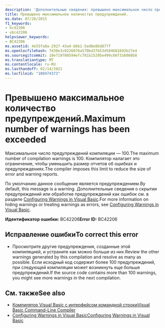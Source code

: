 ```yaml
---
description: 'Дополнительные сведения: превышено максимальное число предупреждений'
title: Превышено максимальное количество предупреждений.
ms.date: 07/20/2015
f1_keywords:
- bc42206
- vbc42206
helpviewer_keywords:
- BC42206
ms.assetid: 4e55fa8a-2927-43a4-b6b1-5ed8e8bd877f
ms.openlocfilehash: 7d30e3c0226076a570bd37b53d584681692b27e4
ms.sourcegitcommit: 10e719780594efc781b15295e499c66f316068b8
ms.translationtype: MT
ms.contentlocale: ru-RU
ms.lasthandoff: 02/14/2021
ms.locfileid: "100474373"
---
```

# <a name="maximum-number-of-warnings-has-been-exceeded"></a><span data-ttu-id="dbe75-103">Превышено максимальное количество предупреждений.</span><span class="sxs-lookup"><span data-stu-id="dbe75-103">Maximum number of warnings has been exceeded</span></span>

<span data-ttu-id="dbe75-104">Максимальное число предупреждений компиляции — 100.</span><span class="sxs-lookup"><span data-stu-id="dbe75-104">The maximum number of compilation warnings is 100.</span></span> <span data-ttu-id="dbe75-105">Компилятор налагает это ограничение, чтобы уменьшить размер отчетов об ошибках и предупреждениях.</span><span class="sxs-lookup"><span data-stu-id="dbe75-105">The compiler imposes this limit to reduce the size of error and warning reports.</span></span>  
  
 <span data-ttu-id="dbe75-106">По умолчанию данное сообщение является предупреждением.</span><span class="sxs-lookup"><span data-stu-id="dbe75-106">By default, this message is a warning.</span></span> <span data-ttu-id="dbe75-107">Дополнительные сведения о скрытии предупреждений или обработке предупреждений как ошибок см. в разделе [Configuring Warnings in Visual Basic](/visualstudio/ide/configuring-warnings-in-visual-basic).</span><span class="sxs-lookup"><span data-stu-id="dbe75-107">For more information on hiding warnings or treating warnings as errors, see [Configuring Warnings in Visual Basic](/visualstudio/ide/configuring-warnings-in-visual-basic).</span></span>  
  
 <span data-ttu-id="dbe75-108">**Идентификатор ошибки:** BC42206</span><span class="sxs-lookup"><span data-stu-id="dbe75-108">**Error ID:** BC42206</span></span>  
  
## <a name="to-correct-this-error"></a><span data-ttu-id="dbe75-109">Исправление ошибки</span><span class="sxs-lookup"><span data-stu-id="dbe75-109">To correct this error</span></span>  
  
- <span data-ttu-id="dbe75-110">Просмотрите другие предупреждения, созданные этой компиляцией, и устраните как можно больше из них.</span><span class="sxs-lookup"><span data-stu-id="dbe75-110">Review the other warnings generated by this compilation and resolve as many as possible.</span></span> <span data-ttu-id="dbe75-111">Если исходный код содержит более 100 предупреждений, при следующей компиляции может возникнуть еще больше предупреждений.</span><span class="sxs-lookup"><span data-stu-id="dbe75-111">If the source code contains more than 100 warnings, you might see more warnings in the next compilation.</span></span>  
  
## <a name="see-also"></a><span data-ttu-id="dbe75-112">См. также</span><span class="sxs-lookup"><span data-stu-id="dbe75-112">See also</span></span>

- [<span data-ttu-id="dbe75-113">Компилятор Visual Basic с интерфейсом командной строки</span><span class="sxs-lookup"><span data-stu-id="dbe75-113">Visual Basic Command-Line Compiler</span></span>](../reference/command-line-compiler/index.md)
- [<span data-ttu-id="dbe75-114">Configuring Warnings in Visual Basic</span><span class="sxs-lookup"><span data-stu-id="dbe75-114">Configuring Warnings in Visual Basic</span></span>](/visualstudio/ide/configuring-warnings-in-visual-basic)
